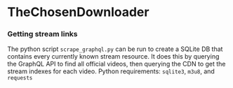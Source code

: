 # TheChosenDownloader

### Getting stream links

The python script `scrape_graphql.py` can be run to create a SQLite DB that contains every currently known stream resource. It does this by querying the GraphQL API to find all official videos, then querying the CDN to get the stream indexes for each video. Python requirements: `sqlite3`, `m3u8`, and `requests`
